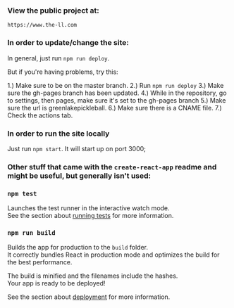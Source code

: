 ### View the public project at:

`https://www.the-ll.com`

### In order to update/change the site:

In general, just run `npm run deploy`.

But if you're having problems, try this:

1.)  Make sure to be on the master branch.
2.)  Run `npm run deploy`
3.)  Make sure the gh-pages branch has been updated.
4.)  While in the repository, go to settings, then pages, make sure it's set to the gh-pages branch
5.)  Make sure the url is greenlakepickleball.
6.)  Make sure there is a CNAME file.
7.)  Check the actions tab.

### In order to run the site locally

Just run `npm start`.  It will start up on port 3000;




### Other stuff that came with the `create-react-app` readme and might be useful, but generally isn't used:


### `npm test`

Launches the test runner in the interactive watch mode.\
See the section about [running tests](https://facebook.github.io/create-react-app/docs/running-tests) for more information.

### `npm run build`

Builds the app for production to the `build` folder.\
It correctly bundles React in production mode and optimizes the build for the best performance.

The build is minified and the filenames include the hashes.\
Your app is ready to be deployed!

See the section about [deployment](https://facebook.github.io/create-react-app/docs/deployment) for more information.
